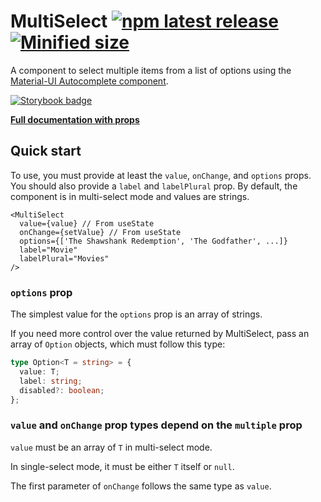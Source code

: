 # MultiSelect [![npm latest release](https://badgen.net/npm/v/@antlerengineering/multiselect)](https://www.npmjs.com/@antlerengineering/multiselect) [![Minified size](https://badgen.net/bundlephobia/min/@antlerengineering/multiselect)](https://bundlephobia.com/result?p=@antlerengineering/multiselect)

A component to select multiple items from a list of options using the
[Material-UI Autocomplete component](https://material-ui.com/components/autocomplete/).

[![Storybook badge](https://raw.githubusercontent.com/storybookjs/brand/master/badge/badge-storybook.svg)](https://antlervc.github.io/multiselect)

[**Full documentation with props**](https://antlervc.github.io/multiselect?path=/docs/multiselect--multiple)

## Quick start

To use, you must provide at least the `value`, `onChange`, and `options` props.
You should also provide a `label` and `labelPlural` prop. By default, the
component is in multi-select mode and values are strings.

```tsx
<MultiSelect
  value={value} // From useState
  onChange={setValue} // From useState
  options={['The Shawshank Redemption', 'The Godfather', ...]}
  label="Movie"
  labelPlural="Movies"
/>
```

### `options` prop

The simplest value for the `options` prop is an array of strings.

If you need more control over the value returned by MultiSelect, pass an array
of `Option` objects, which must follow this type:

```ts
type Option<T = string> = {
  value: T;
  label: string;
  disabled?: boolean;
};
```

### `value` and `onChange` prop types depend on the `multiple` prop

`value` must be an array of `T` in multi-select mode.

In single-select mode, it must be either `T` itself or `null`.

The first parameter of `onChange` follows the same type as `value`.
